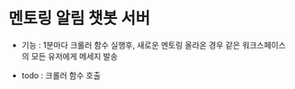 # 멘토링 알림 챗봇 서버

- 기능 : 1분마다 크롤러 함수 실행후, 새로운 멘토링 올라온 경우 같은 워크스페이스의 모든 유저에게 메세지 발송

- todo : 크롤러 함수 호출